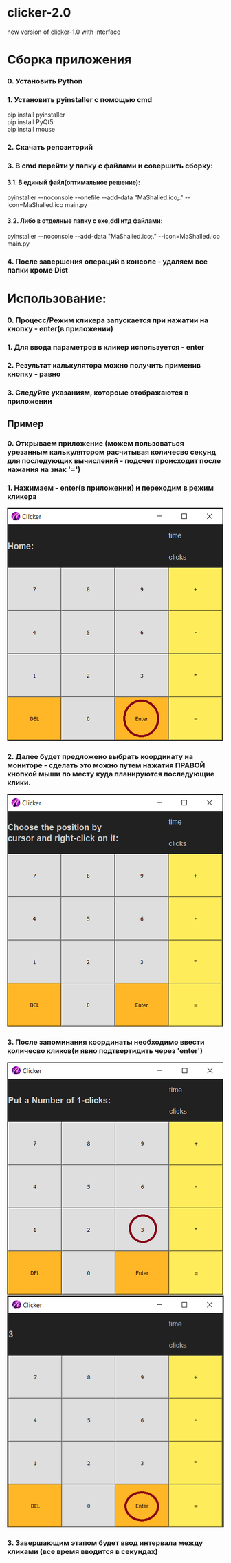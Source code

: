 # clicker-2.0
new version of clicker-1.0 with interface
  
  
# Сборка приложения 

### 0. Установить Python
  
### 1. Установить pyinstaller с помощью cmd
pip install pyinstaller  
pip install PyQt5   
pip install mouse 
  
### 2. Скачать репозиторий
  
### 3. В cmd перейти у папку с файлами и совершить сборку:

#### 3.1. В единый файл(оптимальное решение):
pyinstaller --noconsole --onefile --add-data "MaShalled.ico;." --icon=MaShalled.ico main.py

#### 3.2. Либо в отделные папку с exe,ddl итд файлами:
pyinstaller --noconsole --add-data "MaShalled.ico;." --icon=MaShalled.ico main.py
  
### 4. После завершения операций в консоле - удаляем все папки кроме Dist
  
  
# Использование:
### 0. Процесс/Режим кликера запускается при нажатии на кнопку - enter(в приложении)
  
### 1. Для ввода параметров в кликер используется - enter
  
### 2. Результат калькулятора можно получить применив кнопку - равно
  
### 3. Следуйте указаниям, котороые отображаются в приложении 
  
  
## Пример

### 0. Открываем приложение (можем пользоваться урезанным калькулятором расчитывая количесво секунд для последующих вычислений - подсчет происходит после нажания на знак '=')

### 1. Нажимаем - enter(в приложении) и переходим в режим кликера
![Image alt](https://github.com/sisyphhh/hello-world/blob/master/images/clicker-2.0/Снимок0.PNG)

### 2. Далее будет предложено выбрать координату на мониторе - сделать это можно путем нажатия ПРАВОЙ кнопкой мыши по месту куда планируются последующие клики.
![Image alt](https://github.com/sisyphhh/hello-world/blob/master/images/clicker-2.0/Снимок1.PNG)

### 3. После запоминания координаты необходимо ввести количесво кликов(и явно подтвертидить через 'enter')
![Image alt](https://github.com/sisyphhh/hello-world/blob/master/images/clicker-2.0/Снимок2.PNG)
![Image alt](https://github.com/sisyphhh/hello-world/blob/master/images/clicker-2.0/Снимок3.PNG)

### 3. Завершающим этапом будет ввод интервала между кликами (все время вводится в секундах)